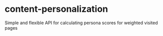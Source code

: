# content-personalization
Simple and flexible API for calculating persona scores for weighted visited pages
